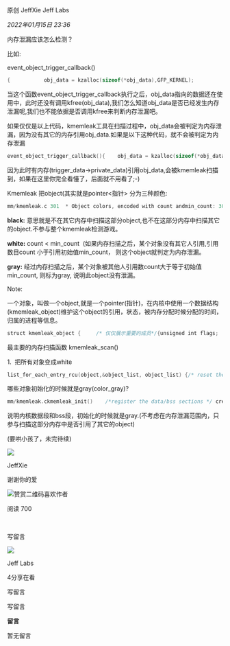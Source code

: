 原创 JeffXie Jeff Labs

_2022年01月15日 23:36_

内存泄漏应该怎么检测？

比如:

event_object_trigger_callback()

```c
{           obj_data = kzalloc(sizeof(*obj_data),GFP_KERNEL);           obj_data->field= field;           obj_data->offset = offset;           obj_data->obj_type_size= obj_type_size;           …}
```

当这个函数event_object_trigger_callback执行之后，obj_data指向的数据还在使用中，此时还没有调用kfree(obj_data),我们怎么知道obj_data是否已经发生内存泄漏呢,我们也不能依据是否调用kfree来判断内存泄漏吧。

如果仅仅是以上代码，kmemleak工具在扫描过程中，obj_data会被判定为内存泄漏，因为没有其它的内存引用obj_data.如果是以下这种代码，就不会被判定为内存泄漏

```c
event_object_trigger_callback(){    obj_data = kzalloc(sizeof(*obj_data), GFP_KERNEL);    obj_data->field = field;    obj_data->offset = offset;    obj_data->obj_type_size = obj_type_size;    trigger_data = kzalloc(sizeof(*trigger_data), GFP_KERNEL);    trigger_data->private_data = obj_data;…}
```

因为此时有内存(trigger_data->private_data)引用obj_data,会被kmemleak扫描到，如果在这里你完全看懂了，后面就不用看了;-)

Kmemleak 把object(其实就是pointer\<指针> 分为三种颜色:

```c
mm/kmemleak.c 301  * Object colors, encoded with count andmin_count: 302  * - white - orphan object, not enoughreferences to it (count < min_count) 303  * - gray - not orphan, not marked as false positive (min_count == 0) or 304  *             sufficient references to it (count >= min_count) 305  * - black - ignore, it doesn't containreferences (e.g. text section) 306  *             (min_count == -1). No function defined for this color.
```

**black:** 意思就是不在其它内存中扫描这部分object,也不在这部分内存中扫描其它的object.不参与整个kmemleak检测游戏。

**white:** count \< min_count  (如果内存扫描之后，某个对象没有其它人引用,引用数目count 小于引用初始值min_count， 则这个object就判定为内存泄漏。

**gray:** 经过内存扫描之后，某个对象被其他人引用数count大于等于初始值min_count, 则标为gray, 说明此object没有泄漏。

Note:

一个对象，叫做一个object,就是一个pointer(指针)，在内核中使用一个数据结构(kmemleak_object)维护这个object的引用，状态，被内存分配时候分配的时间，归属的进程等信息。

```c
struct kmemleak_object {     /* 仅仅展示重要的成员*/{unsigned int flags;        /* object status flags */struct list_head object_list;struct list_head gray_list;unsigned long pointer;/* minimumnumber of a pointers found before it is considered leak */int min_count;  /* the totalnumber of pointers found pointing to this object */int count;u32 checksum;pid_t pid;char comm[TASK_COMM_LEN];} 
```

最主要的内存扫描函数 kmemleak_scan()

1.  把所有对象变成white

```c
list_for_each_entry_rcu(object,&object_list, object_list) {/* reset the reference count (whitenthe object) */       object->count= 0;if (color_gray(object) &&get_object(object))    list_add_tail(&object->gray_list,&gray_list);…}// color_gray(object->count >= object->min_count)
```

哪些对象初始化的时候就是gray(color_gray)?

```c
mm/kmemleak.ckmemleak_init()    /*register the data/bss sections */ create_object((unsigned long)_sdata, _edata -_sdata,               KMEMLEAK_GREY, GFP_ATOMIC); create_object((unsigned long)__bss_start,__bss_stop - __bss_start,               KMEMLEAK_GREY, GFP_ATOMIC);#define KMEMLEAK_GREY  0#defineKMEMLEAK_BLACK  -1static struct kmemleak_object *create_object(unsigned long ptr, 
```

说明内核数据段和bss段，初始化的时候就是gray.(不考虑在内存泄漏范围内，只参与扫描这部分内存中是否引用了其它的object)

(要哄小孩了，未完待续)

![](https://mmbiz.qlogo.cn/mmbiz_jpg/Uq9aKmPtujWtN5RaswEJS8kFGHGyEMV4VPFxz1QoNVmmNRZrr4Tgibak8FtpSmLaMMezfHZzibEkATLywlUVYrSQ/0?wx_fmt=jpeg)

JeffXie

谢谢你的爱

![赞赏二维码](https://mp.weixin.qq.com/s?__biz=MzA5ODI2NzMyMQ==&mid=2458811312&idx=1&sn=8ed3fef88d3058e6e22062daf7c7279a&chksm=87eee266b0996b70233f8d4345f04ae01fa1417bcaec04a080f9b98693839c6ed5eda0ecd768&mpshare=1&scene=24&srcid=01160NEjtCmP4vgsqaE9yLOq&sharer_sharetime=1642296072312&sharer_shareid=5fb9813bfe9ffc983435bfc8d8c5e9ca&key=daf9bdc5abc4e8d07114c936249b97133ee81399c41ff4404eda3aad35f9afe6ac004d2c0b700c6afa5b91c038afb8773cfb8218ad6c5b8ff4a79670bbe0c3fde4fb83658ff47c9543132502687470948ec7d26bcde1db5c2888f7834f0429afececd016983520aaa4b22253f1e8ee43166233098869cf314e6b3f67d3af51d5&ascene=0&uin=MTEwNTU1MjgwMw%3D%3D&devicetype=Windows+11+x64&version=63090b19&lang=zh_CN&countrycode=CN&exportkey=n_ChQIAhIQXwAtaoNaAeuxMezlj5uDcBLmAQIE97dBBAEAAAAAANLTOEBQhPUAAAAOpnltbLcz9gKNyK89dVj0DWYrryqRATr6FJGJJCBXFOuErITfZKkq2bU9b4DGexmc5u7iaZgGDe4tJf4p%2B3Aoxcwnhz%2B6mxlJPmb9KODE6dsnFso9Q%2F7b2KoQJZvYWiPI50jHWyENXFuBH%2BkfK04xLnbmhM%2FIPaBQ1DdYzVHZogqU3sWZkBwS9KM9nYGV7rfXPT%2FvMEBsOLa8BcSTSbJE58EBywDSoTHP1YBJ8fP118TS6qP1%2BPk%2FfxIzRkRHidCMgbh9BV3nw%2BHKt%2BMlDuLG&acctmode=0&pass_ticket=GBQBAZCfjr402zVoeDJG8NvMRvKTC7iz8G%2F9V27j0YxeWzjYe%2BVtvlJxgqhKoZ%2Br&wx_header=1&fasttmpl_type=0&fasttmpl_fullversion=7350504-zh_CN-zip&fasttmpl_flag=1)喜欢作者

阅读 700

​

写留言

[](javacript:;)

![](http://mmbiz.qpic.cn/mmbiz_png/QO9OBu0wPg0c2nEoRPjUtn2uQGibnXhXMxuKw5RwHLdVzsm6iaIE3okWLL42EIpzcPb33fS2pa8CicPrzpesewvCw/300?wx_fmt=png&wxfrom=18)

Jeff Labs

4分享在看

写留言

写留言

**留言**

暂无留言
